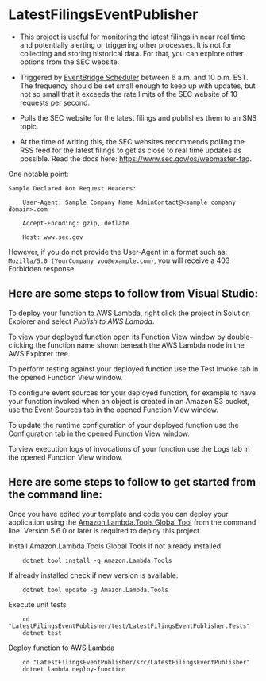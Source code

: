 # LatestFilingsEventPublisher

* This project is useful for monitoring the latest filings in near real time and potentially alerting or triggering other processes. 
It is not for collecting and storing historical data. For that, you can explore other options from the SEC website. 

* Triggered by [EventBridge Scheduler](https://docs.aws.amazon.com/scheduler/latest/UserGuide/setting-up.html) between 6 a.m. and 10 p.m. EST.                 
The frequency should be set small enough to keep up with updates, but not so small that it exceeds the rate limits of the SEC website of 10 requests per second.
* Polls the SEC website for the latest filings and publishes them to an SNS topic.
* At the time of writing this, the SEC websites recommends polling the RSS feed for the latest filings to get as close to real time updates as possible. Read the docs here: https://www.sec.gov/os/webmaster-faq.

One notable point:

    Sample Declared Bot Request Headers:

        User-Agent: Sample Company Name AdminContact@<sample company domain>.com

        Accept-Encoding: gzip, deflate

        Host: www.sec.gov

However, if you do not provide the User-Agent in a format such as: `Mozilla/5.0 (YourCompany you@example.com)`, you will receive a 403 Forbidden response.

## Here are some steps to follow from Visual Studio:

To deploy your function to AWS Lambda, right click the project in Solution Explorer and select *Publish to AWS Lambda*.

To view your deployed function open its Function View window by double-clicking the function name shown beneath the AWS Lambda node in the AWS Explorer tree.

To perform testing against your deployed function use the Test Invoke tab in the opened Function View window.

To configure event sources for your deployed function, for example to have your function invoked when an object is created in an Amazon S3 bucket, use the Event Sources tab in the opened Function View window.

To update the runtime configuration of your deployed function use the Configuration tab in the opened Function View window.

To view execution logs of invocations of your function use the Logs tab in the opened Function View window.

## Here are some steps to follow to get started from the command line:

Once you have edited your template and code you can deploy your application using the [Amazon.Lambda.Tools Global Tool](https://github.com/aws/aws-extensions-for-dotnet-cli#aws-lambda-amazonlambdatools) from the command line.  Version 5.6.0
or later is required to deploy this project.

Install Amazon.Lambda.Tools Global Tools if not already installed.
```
    dotnet tool install -g Amazon.Lambda.Tools
```

If already installed check if new version is available.
```
    dotnet tool update -g Amazon.Lambda.Tools
```

Execute unit tests
```
    cd "LatestFilingsEventPublisher/test/LatestFilingsEventPublisher.Tests"
    dotnet test
```

Deploy function to AWS Lambda
```
    cd "LatestFilingsEventPublisher/src/LatestFilingsEventPublisher"
    dotnet lambda deploy-function
```
